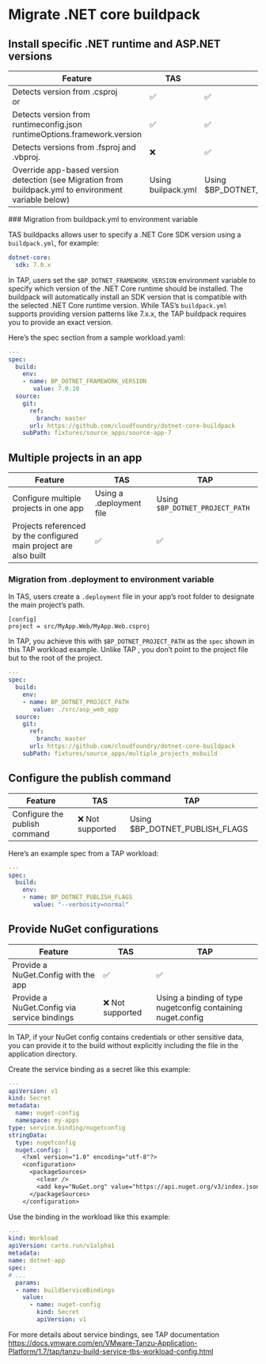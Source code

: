 # Migrate .NET core buildpack

<!-- do users do all these sections in order or do they choose the section for their use case -->

## Install specific .NET runtime and ASP.NET versions

| Feature                                                                           | TAS                | TAP                                |
| --------------------------------------------------------------------------------- | ------------------ | ---------------------------------- |
| Detects version from .csproj </br> <RuntimeFrameworkVersion> or <TargetFramework> | ✅                 | ✅                                 |
| Detects version from runtimeconfig.json </br> runtimeOptions.framework.version    | ✅                 | ✅                                 |
| Detects versions from .fsproj and .vbproj.                                        | ❌                 | ✅                                 |
| Override app-based version detection (see Migration from buildpack.yml to environment variable below)                                | Using builpack.yml | Using $BP_DOTNET_FRAMEWORK_VERSION |

### Migration from buildpack.yml to environment variable

TAS buildpacks allows user to specify a .NET Core SDK version using a `buildpack.yml`, for example:

```yaml
dotnet-core:
  sdk: 7.0.x
```

In TAP, users set the `$BP_DOTNET_FRAMEWORK_VERSION` environment variable to specify which version
of the .NET Core runtime should be installed. The buildpack will automatically install an SDK version
that is compatible with the selected .NET Core runtime version.
While TAS’s `buildpack.yml` supports providing version patterns like 7.x.x, the TAP buildpack requires
you to provide an exact version.

Here’s the spec section from a sample workload.yaml:

```yaml
---
spec:
  build:
    env:
    - name: BP_DOTNET_FRAMEWORK_VERSION
       value: 7.0.10
  source:
    git:
      ref:
        branch: master
      url: https://github.com/cloudfoundry/dotnet-core-buildpack
    subPath: fixtures/source_apps/source-app-7
```

## Multiple projects in an app

| Feature                                                           | TAS                      | TAP                             |
| ----------------------------------------------------------------- | ------------------------ | ------------------------------- |
| Configure multiple projects in one app                            | Using a .deployment file | Using `$BP_DOTNET_PROJECT_PATH` |
| Projects referenced by the configured main project are also built | ✅                       | ✅                              |

### Migration from .deployment to environment variable

In TAS, users create a `.deployment` file in your app’s root folder to designate the main project’s path.

```
[config]
project = src/MyApp.Web/MyApp.Web.csproj
```

In TAP, you achieve this with `$BP_DOTNET_PROJECT_PATH` as the `spec` shown in this TAP workload example.
Unlike TAP <!-- TAS? -->, you don’t point to the project file but to the root of the project.

```yaml
---
spec:
  build:
    env:
    - name: BP_DOTNET_PROJECT_PATH
       value: ./src/asp_web_app
  source:
    git:
      ref:
        branch: master
      url: https://github.com/cloudfoundry/dotnet-core-buildpack
    subPath: fixtures/source_apps/multiple_projects_msbuild
```

## Configure the publish command

| Feature                       | TAS              | TAP                            |
| ----------------------------- | ---------------- | ------------------------------ |
| Configure the publish command | ❌ Not supported | Using $BP_DOTNET_PUBLISH_FLAGS |

Here’s an example spec from a TAP workload:

```yaml
---
spec:
  build:
    env:
    - name: BP_DOTNET_PUBLISH_FLAGS
       value: "--verbosity=normal"
```

## Provide NuGet configurations

| Feature                                     | TAS              | TAP                                                         |
| ------------------------------------------- | ---------------- | ----------------------------------------------------------- |
| Provide a NuGet.Config with the app         | ✅               | ✅                                                          |
| Provide a NuGet.Config via service bindings | ❌ Not supported | Using a binding of type nugetconfig containing nuget.config |

In TAP, if your NuGet config contains credentials or other sensitive data, you can provide it to the
build without explicitly including the file in the application directory.

Create the service binding as a secret like this example:

```yaml
---
apiVersion: v1
kind: Secret
metadata:
  name: nuget-config
  namespace: my-apps
type: service.binding/nugetconfig
stringData:
  type: nugetconfig
  nuget.config: |
    <?xml version="1.0" encoding="utf-8"?>
    <configuration>
      <packageSources>
        <clear />
        <add key="NuGet.org" value="https://api.nuget.org/v3/index.json" />
      </packageSources>
    </configuration>
```

Use the binding in the workload like this example:

```yaml
---
kind: Workload
apiVersion: carto.run/v1alpha1
metadata:
name: dotnet-app
spec:
# ...
  params:
  - name: buildServiceBindings
    value:
      - name: nuget-config
        kind: Secret
        apiVersion: v1
```

For more details about service bindings, see TAP documentation https://docs.vmware.com/en/VMware-Tanzu-Application-Platform/1.7/tap/tanzu-build-service-tbs-workload-config.html
